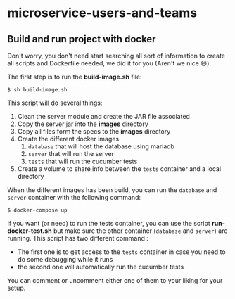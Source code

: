# microservice-users-and-teams

## Build and run project with docker

Don't worry, you don't need start searching all sort of information to create all scripts and Dockerfile needed, we did it for you (Aren't we nice :smile:). 

The first step is to run the **build-image.sh** file: 

```
$ sh build-image.sh
```

This script will do several things:

1. Clean the server module and create the JAR file associated
2. Copy the server jar into the **images** directory
3. Copy all files form the specs to the **images** directory
4. Create the different docker images 
    1. `database` that will host the database using mariadb
    2. `server` that will run the server
    3. `tests` that will run the cucumber tests
5. Create a volume to share info between the `tests` container and a local directory

When the different images has been build, you can run the `database` and `server` container with the following command:

```
$ docker-compose up
```

If you want (or need) to run the tests container, you can use the script **run-docker-test.sh** but make sure the other container (`database` and `server`) are running. This script has two different command :

* The first one is to get access to the `tests` container in case you need to do some debugging while it runs
* the second one will automatically run the cucumber tests

You can comment or uncomment either one of them to your liking for your setup.

